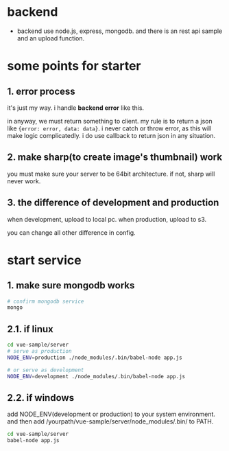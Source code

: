 # backend

- backend use node.js, express, mongodb. and there is an rest api sample and an upload function.

# some points for starter

## 1. error process

it's just my way. i handle **backend error** like this.

in anyway, we must return something to client. my rule is to return a json like `{error: error, data: data}`. i never catch or throw error, as this will make logic complicatedly. i do use callback to return json in any situation.

## 2. make sharp(to create image's thumbnail) work

you must make sure your server to be 64bit architecture. if not, sharp will never work.

## 3. the difference of development and production

when development, upload to local pc. when production, upload to s3.

you can change all other difference in config.

# start service

## 1. make sure mongodb works

``` bash
# confirm mongodb service
mongo
```

## 2.1. if linux

``` bash
cd vue-sample/server
# serve as production
NODE_ENV=production ./node_modules/.bin/babel-node app.js

# or serve as development
NODE_ENV=development ./node_modules/.bin/babel-node app.js
```

## 2.2. if windows

add NODE_ENV(development or production) to your system environment. and then add /yourpath/vue-sample/server/node_modules/.bin/ to PATH.

``` bash
cd vue-sample/server
babel-node app.js
```
